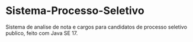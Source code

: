 # Sistema-Processo-Seletivo
Sistema de analise de nota e cargos para candidatos de processo seletivo publico, feito com Java SE 17. 
